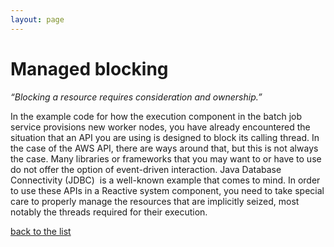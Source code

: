```yaml
---
layout: page
---
```

# Managed blocking

_“Blocking a resource requires consideration and ownership.”_

In the example code for how the execution component in the batch job service
provisions new worker nodes, you have already encountered the situation that an
API you are using is designed to block its calling thread. In the case of the
AWS API, there are ways around that, but this is not always the case. Many
libraries or frameworks that you may want to or have to use do not offer the
option of event-driven interaction. Java Database Connectivity (JDBC)  is a
well-known example that comes to mind. In order to use these APIs in a Reactive
system component, you need to take special care to properly manage the
resources that are implicitly seized, most notably the threads required for
their execution.


[back to the list](../categories.html)
